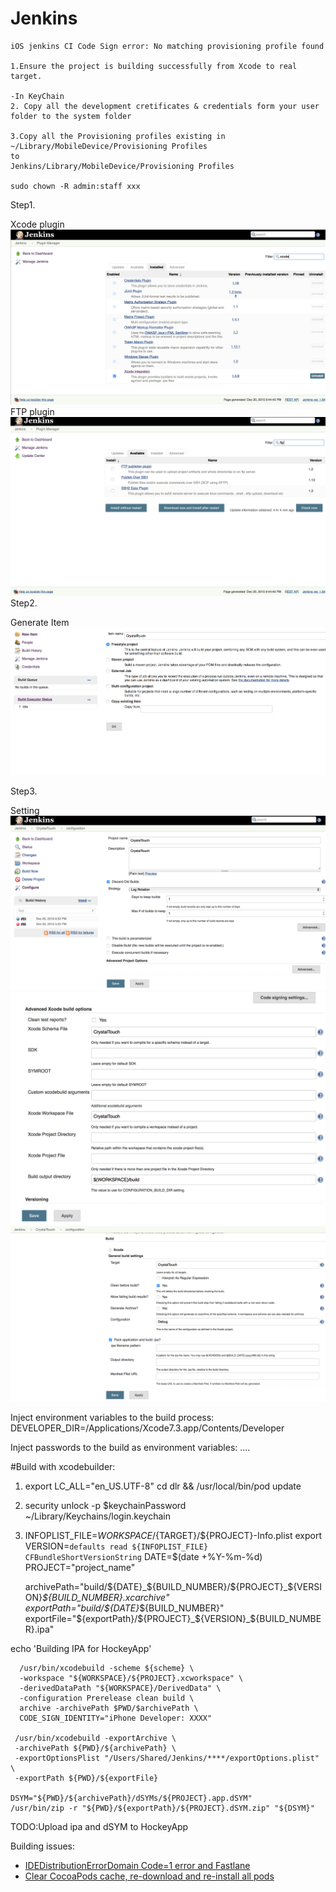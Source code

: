 # Jenkins

    iOS jenkins CI Code Sign error: No matching provisioning profile found

    1.Ensure the project is building successfully from Xcode to real target.

    -In KeyChain
    2. Copy all the development cretificates & credentials form your user folder to the system folder

    3.Copy all the Provisioning profiles existing in
    ~/Library/MobileDevice/Provisioning Profiles
    to
    Jenkins/Library/MobileDevice/Provisioning Profiles

    sudo chown -R admin:staff xxx
    
Step1. 

Xcode plugin
![Xcode plugin](assets/jenkins/Screen_Shot_2015-12-20_at_18.45.09.png)
FTP plugin
![Xcode plugin](assets/jenkins/Screen_Shot_2015-12-20_at_21.44.49.png)
Step2. 

Generate Item
![Generate Item](assets/jenkins/Screen_Shot_2015-12-20_at_18.42.25.png)

Step3.

Setting
![Setting](assets/jenkins/Screen_Shot_2015-12-20_at_18.46.22.png)
![Setting](assets/jenkins/Screen_Shot_2015-12-20_at_18.38.41.png)
![Setting](assets/jenkins/Screen_Shot_2015-12-20_at_18.47.23.png)


Inject environment variables to the build process:
  DEVELOPER_DIR=/Applications/Xcode7.3.app/Contents/Developer
  
Inject passwords to the build as environment variables:
  ....
    
#Build with xcodebuilder:
1. export LC_ALL="en_US.UTF-8"
   cd dlr && /usr/local/bin/pod update
   
2. security unlock -p $keychainPassword ~/Library/Keychains/login.keychain

3. INFOPLIST_FILE=${WORKSPACE}/${TARGET}/${PROJECT}-Info.plist
   export VERSION=`defaults read ${INFOPLIST_FILE} CFBundleShortVersionString`
   DATE=$(date +%Y-%m-%d)
   PROJECT="project_name"

    archivePath="build/${DATE}_${BUILD_NUMBER}/${PROJECT}_${VERSION}_${BUILD_NUMBER}.xcarchive"
    exportPath="build/${DATE}_${BUILD_NUMBER}"
    exportFile="${exportPath}/${PROJECT}_${VERSION}_${BUILD_NUMBER}.ipa"

  echo 'Building IPA for HockeyApp'
 
      /usr/bin/xcodebuild -scheme ${scheme} \
      -workspace "${WORKSPACE}/${PROJECT}.xcworkspace" \
      -derivedDataPath "${WORKSPACE}/DerivedData" \
      -configuration Prerelease clean build \
      archive -archivePath $PWD/$archivePath \
      CODE_SIGN_IDENTITY="iPhone Developer: XXXX"
        
     /usr/bin/xcodebuild -exportArchive \
     -archivePath ${PWD}/${archivePath} \
     -exportOptionsPlist "/Users/Shared/Jenkins/****/exportOptions.plist" \
     -exportPath ${PWD}/${exportFile}

    DSYM="${PWD}/${archivePath}/dSYMs/${PROJECT}.app.dSYM"
    /usr/bin/zip -r "${PWD}/${exportPath}/${PROJECT}.dSYM.zip" "${DSYM}"

  TODO:Upload ipa and dSYM to HockeyApp

Building issues:
* [IDEDistributionErrorDomain Code=1 error and Fastlane](http://ajmccall.com/idedistributionerrordomain-code-1-error-and-fastlane/)
* [Clear CocoaPods cache, re-download and re-install all pods](https://gist.github.com/mbinna/4202236)
